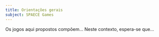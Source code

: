 ```yaml
---
title: Orientações gerais
subject: SPAECE Games
---
```


Os jogos aqui propostos compõem...
Neste contexto, espera-se que...
